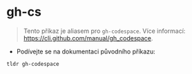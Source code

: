 # gh-cs

> Tento příkaz je aliasem pro `gh-codespace`.
> Více informací: <https://cli.github.com/manual/gh_codespace>.

- Podívejte se na dokumentaci původního příkazu:

`tldr gh-codespace`
